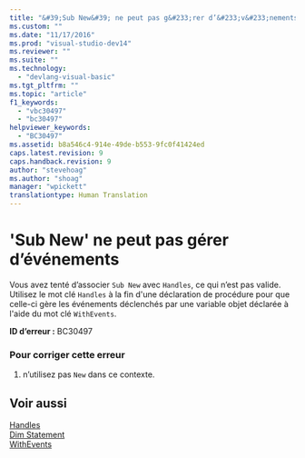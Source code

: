 ```yaml
---
title: "&#39;Sub New&#39; ne peut pas g&#233;rer d’&#233;v&#233;nements | Microsoft Docs"
ms.custom: ""
ms.date: "11/17/2016"
ms.prod: "visual-studio-dev14"
ms.reviewer: ""
ms.suite: ""
ms.technology: 
  - "devlang-visual-basic"
ms.tgt_pltfrm: ""
ms.topic: "article"
f1_keywords: 
  - "vbc30497"
  - "bc30497"
helpviewer_keywords: 
  - "BC30497"
ms.assetid: b8a546c4-914e-49de-b553-9fc0f41424ed
caps.latest.revision: 9
caps.handback.revision: 9
author: "stevehoag"
ms.author: "shoag"
manager: "wpickett"
translationtype: Human Translation
---
```

# &#39;Sub New&#39; ne peut pas g&#233;rer d’&#233;v&#233;nements
Vous avez tenté d’associer `Sub New` avec `Handles`, ce qui n’est pas valide. Utilisez le mot clé `Handles` à la fin d'une déclaration de procédure pour que celle\-ci gère les événements déclenchés par une variable objet déclarée à l'aide du mot clé `WithEvents`.  
  
 **ID d’erreur :** BC30497  
  
### Pour corriger cette erreur  
  
1.  n’utilisez pas `New` dans ce contexte.  
  
## Voir aussi  
 [Handles](../../visual-basic/language-reference/statements/handles-clause.md)   
 [Dim Statement](../../visual-basic/language-reference/statements/dim-statement.md)   
 [WithEvents](../../visual-basic/language-reference/modifiers/withevents.md)